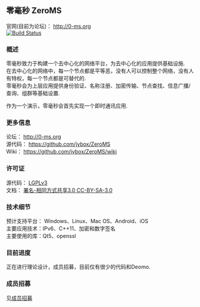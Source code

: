 ## 零毫秒 ZeroMS
官网(目前为论坛)： <http://0-ms.org>  
[![Build Status](https://travis-ci.org/jybox/ZeroMS.png?branch=master)](https://travis-ci.org/jybox/ZeroMS)

### 概述
零毫秒致力于构建一个去中心化的网络平台，为去中心化的应用提供基础设施.  
在去中心化的网络中，每一个节点都是平等恶，没有人可以控制整个网络，没有人有特权，每一个节点都是可替代的.  
零毫秒会为上层应用提供身份验证、名称注册、加密传输、节点查找、信息广播/查询、组群等基础设置.

作为一个演示，零毫秒会首先实现一个即时通讯应用.

### 更多信息
论坛： <http://0-ms.org>  
源代码： <https://github.com/jybox/ZeroMS>  
Wiki： <https://github.com/jybox/ZeroMS/wiki>

### 许可证
源代码： [LGPLv3](http://www.gnu.org/licenses/lgpl.html)  
文档： [署名-相同方式共享3.0 CC-BY-SA-3.0](http://zh.wikipedia.org/wiki/Wikipedia:CC-BY-SA)

### 技术细节
预计支持平台： Windows、Linux、Mac OS、Android、iOS  
主要应用技术：IPv6、C++11、加密和数字签名  
主要使用的库：Qt5、openssl

### 目前进度
正在进行理论设计，成员招募，目前仅有很少的代码和Deomo.

### 成员招募
见[成员招募](https://github.com/jybox/ZeroMS/wiki/成员招募)